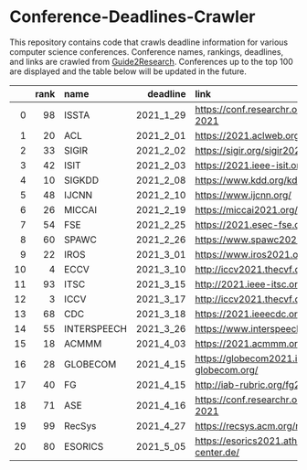 # Conference-Deadlines-Crawler

This repository contains code that crawls deadline information for various computer science conferences. 
Conference names, rankings, deadlines, and links are crawled from [Guide2Research](https://www.guide2research.com/topconf/).
Conferences up to the top 100 are displayed and the table below will be updated in the future.

|    |   rank | name        |   deadline | link                                       |
|---:|-------:|:------------|-----------:|:-------------------------------------------|
|  0 |     98 | ISSTA       |  2021_1_29 | https://conf.researchr.org/home/issta-2021 |
|  1 |     20 | ACL         |  2021_2_01 | https://2021.aclweb.org/                   |
|  2 |     33 | SIGIR       |  2021_2_02 | https://sigir.org/sigir2021/               |
|  3 |     42 | ISIT        |  2021_2_03 | https://2021.ieee-isit.org/                |
|  4 |     10 | SIGKDD      |  2021_2_08 | https://www.kdd.org/kdd2021/               |
|  5 |     48 | IJCNN       |  2021_2_10 | https://www.ijcnn.org/                     |
|  6 |     26 | MICCAI      |  2021_2_19 | https://miccai2021.org/en/                 |
|  7 |     54 | FSE         |  2021_2_25 | https://2021.esec-fse.org/                 |
|  8 |     60 | SPAWC       |  2021_2_26 | https://www.spawc2021.com/                 |
|  9 |     22 | IROS        |  2021_3_01 | https://www.iros2021.org/                  |
| 10 |      4 | ECCV        |  2021_3_10 | http://iccv2021.thecvf.com/                |
| 11 |     93 | ITSC        |  2021_3_15 | http://2021.ieee-itsc.org/                 |
| 12 |      3 | ICCV        |  2021_3_17 | http://iccv2021.thecvf.com/home            |
| 13 |     68 | CDC         |  2021_3_18 | https://2021.ieeecdc.org/                  |
| 14 |     55 | INTERSPEECH |  2021_3_26 | https://www.interspeech2021.org/           |
| 15 |     18 | ACMMM       |  2021_4_03 | https://2021.acmmm.org/                    |
| 16 |     28 | GLOBECOM    |  2021_4_15 | https://globecom2021.ieee-globecom.org/    |
| 17 |     40 | FG          |  2021_4_15 | http://iab-rubric.org/fg2021/              |
| 18 |     71 | ASE         |  2021_4_16 | https://conf.researchr.org/home/ase-2021   |
| 19 |     99 | RecSys      |  2021_4_27 | https://recsys.acm.org/recsys21/           |
| 20 |     80 | ESORICS     |  2021_5_05 | https://esorics2021.athene-center.de/      |
